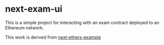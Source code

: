 # next-exam-ui
This is a simple project for interacting with an exam contract deployed to an Ethereum network.

This work is derived from [next-ethers-example](https://github.com/Facundolavtech/next-ethers-example)
